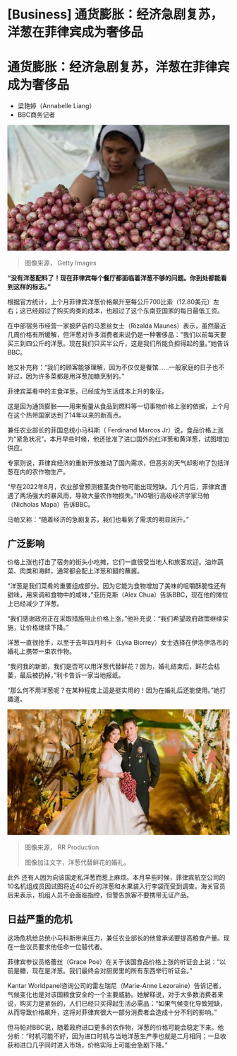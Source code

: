 # [Business] 通货膨胀：经济急剧复苏，洋葱在菲律宾成为奢侈品

#  通货膨胀：经济急剧复苏，洋葱在菲律宾成为奢侈品

  * 梁艳婷（Annabelle Liang） 
  * BBC商务记者 


![A vendor sells onions at a market in Manila.](_128449555_gettyimages-1246143359.jpg)

> 图像来源，  Getty Images

**“没有洋葱配料了！现在菲律宾每个餐厅都面临着洋葱不够的问题。你到处都能看到这样的标志。”**

根据官方统计，上个月菲律宾洋葱价格飙升至每公斤700比索（12.80美元）左右；这已经超过了购买肉类的成本，也超过了这个东南亚国家的每日最低工资。

在中部宿务市经营一家披萨店的马恩丝女士（Rizalda Maunes）表示，虽然最近几周价格有所缓解，但洋葱对许多消费者来说仍是一种奢侈品：“我们以前每天要买三到四公斤的洋葱。现在我们只买半公斤，这是我们所能负担得起的量。”她告诉BBC。

她又补充称：“我们的顾客能够理解，因为不仅仅是餐馆……一般家庭的日子也不好过，因为许多菜都是用洋葱加糖烹制的。”

菲律宾菜肴中的主食洋葱，已经成为生活成本上升的象征。

这是因为通货膨胀——用来衡量从食品到燃料等一切事物价格上涨的依据，上个月在这个热带国家达到了14年以来的新高点。

兼任农业部长的菲国总统小马科斯（ Ferdinand Marcos Jr）说，食品价格上涨为“紧急状况”。本月早些时候，他还批准了进口国外的红洋葱和黄洋葱，试图增加供应。

专家则说，菲律宾经济的重新开放推动了国內需求，但恶劣的天气却影响了包括洋葱在内的农作物生产。

“早在2022年8月，农业部曾预测根茎类作物可能出现短缺。几个月后，菲律宾遭遇了两场强大的暴风雨，导致大量农作物损失。”ING银行高级经济学家马帕（Nicholas Mapa）告诉BBC。

马帕又称：“随着经济的急剧复苏，我们也看到了需求的明显回升。”

##  广泛影响

价格上涨也打击了宿务的街头小吃摊，它们一直很受当地人和旅客欢迎。油炸蔬菜、肉类和海鲜，通常都会配上洋葱和醋的蘸酱。

“洋葱是我们菜肴的重要组成部分。因为它能为食物增加了美味的咀嚼酥脆性还有甜味，用来调和食物中的咸味，”亚历克斯（Alex Chua）告訴BBC，现在他的摊位上已经减少了洋葱。

“我们感谢政府正在采取措施阻止价格上涨，”他补充说：“我们希望政府政策继续实施，让价格继续下降。”

洋葱一直很抢手，以至于去年四月利卡（Lyka Biorrey）女士选择在伊洛伊洛市的婚礼上携带一束农作物。

“我问我的新郎，我们是否可以用洋葱代替鲜花？因为，婚礼结束后，鲜花会枯萎，最后被扔掉，”利卡告诉一家当地报纸。

“那么何不用洋葱呢？在某种程度上這是挺实用的！因为在婚礼后还能使用。”她打趣道。

![Newlyweds April Lyka Biorrey and Erwin Nobis.](_128421676_wedding_2.jpg)

> 图像来源，  RR Production
>
> 图像加注文字，洋葱代替鲜花的婚礼。

此外 还有人因为向该国走私洋葱而惹上麻烦。本月早些时候，菲律宾航空公司的10名机组成员因试图将近40公斤的洋葱和水果装入行李袋而受到调查。海关官员后来表示，机组人员不会面临指控，但警告旅客不要携带无证产品。

##  日益严重的危机

这场危机给总统小马科斯带来压力，兼任农业部长的他曾承诺要提高粮食产量。现在一些议员要求他任命一位替代者。

菲律宾参议员格蕾丝（Grace Poe）在关于该国食品价格上涨的听证会上说：“以前是糖，现在是洋葱。我们最终会对厨房里的所有东西举行听证会。”


Kantar Worldpanel咨询公司的雷左瑞尼（Marie-Anne Lezoraine）告诉记者，气候变化也是对该国粮食安全的一个主要威胁。她解释说，对于大多数消费者来说，购买力是紧张的，人们已经只买得起生活必需品：“如果气候变化导致短缺，从而导致价格飙升，这将对菲律宾很大一部分消费者会造成十分不利的影响。”

但马帕对BBC说，随着政府进口更多的农作物，洋葱的价格可能会稳定下来。他分析：“时机可能不好，因为进口时机与当地洋葱生产季也就是二月相同；一旦收获和进口几乎同时进入市场，价格实际上可能会急剧下降。”


